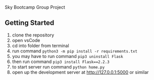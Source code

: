 Sky Bootcamp Group Project

## Getting Started

1. clone the repository
2. open vsCode
3. cd into folder from terminal
4. run command `python3 -m pip install -r requirements.txt`
5. you may have to run command `pip3 uninstall Flask`
6. then run command `pip3 install Flask==2.2.3`
7. to start server run command `python home.py`
8. open up the development server at http://127.0.0.1:5000 or similar
